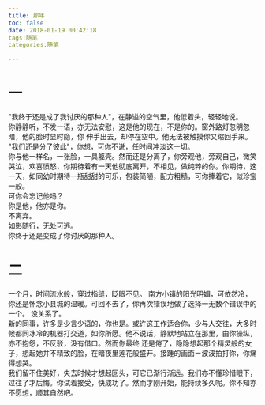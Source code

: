 ```yaml
---
title: 那年  
toc: false  
date: 2018-01-19 00:42:18  
tags:随笔  
categories:随笔  

---
```


# 一

"我终于还是成了我讨厌的那种人"，在静谥的空气里，他低着头，轻轻地说。    
你静静听，不发一语，亦无法安慰，这是他的现在，不是你的。窗外路灯忽明忽暗，他的脸时显时隐，你 伸手出去，却停在空中。他无法被触摸你又缩回手来。  
"我们还是分了彼此"，你想，可你不说，任时间冲淡这一切。  
你与他一样名，一张脸，一具躯壳。然而还是分离了，你旁观他，旁观自己，微笑哭泣，欢喜愤怒，你期待着有一天他彻底离开，不相见，做纯粹的你。你期待，这一天，如同幼时期待一瓶甜甜的可乐，包装简陋，配方粗糙，可你捧着它，似珍宝一般。  
可你会忘记他吗？  
你是他，他亦是你。  
不离弃。  
如影随行，无处可逃。  
你终于还是变成了你讨厌的那种人。  
# 二
一个月，时间流水般，穿过指缝，眨眼不见。 南方小镇的阳光明媚，可依然冷，你还是怀念小县城的温暖。可回不去了，你再次错误地做了选择一无数个错误中的一个。 没关系了。  
新的同事，许多是少言少语的，你也是。或许这工作适合你，少与人交往，大多时候都同冰冷的机器打交道，如你所愿。他不说话，静默地站立在那里，由你操纵，亦不抱怨，不反驳，没有借口。然而你最终 还是倦了，隐隐想起那个精灵般的女子，想起她并不精致的脸，在暗夜里莲花般盛开。接踵的画面ㄧ波波拍打你，你痛得想哭。  
我们留不住美好，失去时候才想起回头，可它已渐行渐远。我们亦不懂珍惜眼下，过往了才后悔。你试着接受，快成功了。然而才刚开始，能持续多久呢。你不知亦不愿想，顺其自然吧。  

